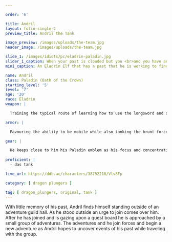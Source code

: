 ```yaml
---

order: '6'

title: Andril
layout: folio-single-2
preview_title: Andril the Tank

image_preview: /images/uploads/the-team.jpg
header_image: /images/uploads/the-team.jpg

slide_1: /images/idiots/pc/eladrin-paladin.jpg
slider_1_caption: When your past is clouded but you <br>and you have an <span>Oath of Crown</span> <br>to protect the <span>planes</span>
mini_caption: An Eladrin Elf that has a past that he is working to find out while protecting the material plane 

name: Andril
class: Paladin (Oath of the Crown)
starting_level: '5'
level: '7'
age: '20'
race: Eladrin
weapon: |

  Training the typical route of learning how to use the longsword and shield combo. Sacrificing the ability for damage to have the ability to protect those around him. He is the epitome of a meat shie...I mean tank for the group.

armor: |

  Favouring the ability to be mobile while also tanking the brunt force of a hit, he uses chain mail to be able to make that happen.

gear: |

  He keeps close to him his Paladin emblem as his focus and concentration of what he has to do. Now as part of the Adventures Guild to focus on his past and become a protector, he keeps the patch on his person as well.
  
proficient: |
  - das tank

live_url: https://ddb.ac/characters/38752210/Vlv5Fp

category: [ dragon plungers ]

tag: [ dragon_plungers, original, tank ] 
---
```


With little memory of his past, Andril finds himself standing outside of an adventure guild hall. As he stood outside an urge to join comes over him. After he has joined and is gazing upon a quest board he is approached by a small group of adventures. The adventures and he join forces and begin a new adventure as Andril hopes to uncover events of his past while traveling with the group.